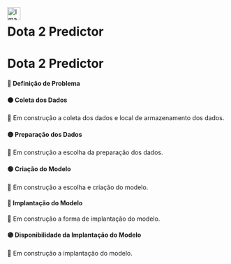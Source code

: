 <img src="" width="30px" align="left" alt="Imagem de Estrela">
<h1>Dota 2 Predictor</h1>

# Dota 2 Predictor

#### 🔴 Definição de Problema


#### 🟠 Coleta dos Dados
🚧 Em construção a coleta dos dados e local de armazenamento dos dados.

#### 🟡 Preparação dos Dados
🚧 Em construção a escolha da preparação dos dados.

#### 🟢 Criação do Modelo
🚧 Em construção a escolha e criação do modelo.

#### 🔵 Implantação do Modelo
🚧 Em construção a forma de implantação do modelo.

#### 🟣 Disponibilidade da Implantação do Modelo
🚧 Em construção a implantação do modelo.